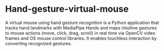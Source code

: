 # Hand-gesture-virtual-mouse
A virtual mouse using hand gesture recognition is a Python application that tracks hand landmarks with MediaPipe Hands and maps intuitive gestures to mouse actions (move, click, drag, scroll) in real time via OpenCV video frames and OS mouse control libraries. It enables touchless interaction by converting recognized gestures.
